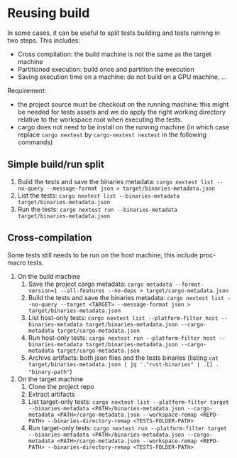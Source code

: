 # Reusing build

In some cases, it can be useful to split tests building and tests running in two steps. This includes:

- Cross compilation: the build machine is not the same as the target machine
- Partitioned execution: build once and partition the execution
- Saving execution time on a machine: do not build on a GPU machine, ...

Requirement:

- the project source must be checkout on the running machine: this might be needed for tests assets and we do apply the right working directory relative to the workspace root when executing the tests.
- cargo does not need to be install on the running machine (in which case replace `cargo nextest` by `cargo-nextest nextest` in the following commands)

## Simple build/run split

1. Build the tests and save the binaries metadata: `cargo nextest list --no-query --message-format json > target/binaries-metadata.json`
2. List the tests: `cargo nextest list --binaries-metadata target/binaries-metadata.json`
3. Run the tests: `cargo nextest run --binaries-metadata target/binaries-metadata.json`

## Cross-compilation

Some tests still needs to be run on the host machine, this include proc-macro tests.

1. On the build machine
    1. Save the project cargo metadata: `cargo metadata --format-version=1 --all-features --no-deps > target/cargo-metadata.json`
    2. Build the tests and save the binaries metadata: `cargo nextest list --no-query --target <TARGET> --message-format json > target/binaries-metadata.json`
    3. List host-only tests: `cargo nextest list --platform-filter host --binaries-metadata target/binaries-metadata.json --cargo-metadata target/cargo-metadata.json`
    3. Run host-only tests: `cargo nextest run --platform-filter host --binaries-metadata target/binaries-metadata.json --cargo-metadata target/cargo-metadata.json`
    4. Archive artifacts: both json files and the tests binaries (listing `cat target/binaries-metadata.json | jq '."rust-binaries" | .[] . "binary-path"`)
2. On the target machine
    1. Clone the project repo
    2. Extract artifacts
    3. List target-only tests: `cargo nextest list --platform-filter target --binaries-metadata <PATH>/binaries-metadata.json --cargo-metadata <PATH>/cargo-metadata.json --workspace-remap <REPO-PATH> --binaries-directory-remap <TESTS-FOLDER-PATH>`
    4. Run target-only tests: `cargo nextest run --platform-filter target --binaries-metadata <PATH>/binaries-metadata.json --cargo-metadata <PATH>/cargo-metadata.json --workspace-remap <REPO-PATH> --binaries-directory-remap <TESTS-FOLDER-PATH>`